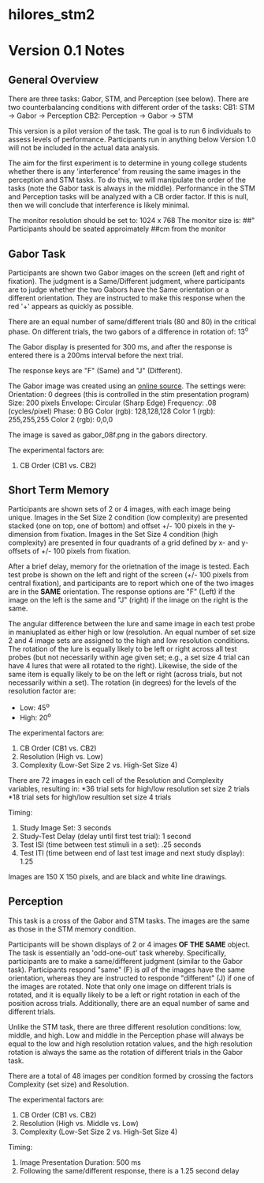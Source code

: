 # hilores_stm2

# Version 0.1 Notes

## General Overview

There are three tasks: Gabor, STM, and Perception (see below). There are two counterbalancing conditions with different order of the tasks:
CB1: STM -> Gabor -> Perception
CB2: Perception -> Gabor -> STM

This version is a pilot version of the task. The goal is to run 6 individuals to assess levels of performance. Participants run in anything below Version 1.0 will not be included in the actual data analysis.

The aim for the first experiment is to determine in young college students whether there is any 'interference' from reusing the same images in the perception and STM tasks. To do this, we will manipulate the order of the tasks (note the Gabor task is always in the middle). Performance in the STM and Perception tasks will be analyzed with a CB order factor. If this is null, then we will conclude that interference is likely minimal. 

The monitor resolution should be set to: 1024 x 768
The monitor size is: ##"
Participants should be seated approimately ##cm from the monitor

## Gabor Task

Participants are shown two Gabor images on the screen (left and right of fixation). The judgment is a Same/Different judgment, where participants are to judge whether the two Gabors have the Same orientation or a different orientation. They are instructed to make this response when the red '+' appears as quickly as possible. 

There are an equal number of same/different trials (80 and 80) in the critical phase. On different trials, the two gabors of a difference in rotation of: 13<sup>o</sup>

The Gabor display is presented for 300 ms, and after the response is entered there is a 200ms interval before the next trial. 

The response keys are "F" (Same) and "J" (Different).

The Gabor image was created using an [online source](https://www.cogsci.nl/gabor-generator). The settings were:
Orientation: 0 degrees (this is controlled in the stim presentation program)
Size: 200 pixels
Envelope: Circular (Sharp Edge)
Frequency: .08 (cycles/pixel)
Phase: 0
BG Color (rgb): 128,128,128
Color 1 (rgb): 255,255,255
Color 2 (rgb): 0,0,0

The image is saved as gabor_08f.png in the gabors directory.

The experimental factors are:
1. CB Order (CB1 vs. CB2)

## Short Term Memory

Participants are shown sets of 2 or 4 images, with each image being unique. Images in the Set Size 2 condition (low complexity) are presented stacked (one on top, one of bottom) and offset +/- 100 pixels in the y-dimension from fixation. Images in the Set Size 4 condition (high complexity) are presented in four quadrants of a grid defined by x- and y-offsets of +/- 100 pixels from fixation.

After a brief delay, memory for the orietnation of the image is tested. Each test probe is shown on the left and right of the screen (+/- 100 pixels from central fixation), and participants are to report which one of the two images are in the **SAME** orientation. The response options are "F" (Left) if the image on the left is the same and "J" (right) if the image on the right is the same. 

The angular difference between the lure and same image in each test probe in maniuplated as either high or low (resolution. An equal number of set size 2 and 4 image sets are assigned to the high and low resolution conditions. The rotation of the lure is equally likely to be left or right across all test probes (but not necessarily within age given set; e.g., a set size 4 trial can have 4 lures that were all rotated to the right). Likewise, the side of the same item is equally likely to be on the left or right (across trials, but not necessarily within a set). The rotation (in degrees) for the levels of the resolution factor are:

* Low: 45<sup>o</sup>
* High: 20<sup>o</sup>

The experimental factors are:
1. CB Order (CB1 vs. CB2)
2. Resolution (High vs. Low)
3. Complexity (Low-Set Size 2 vs. High-Set Size 4)

There are 72 images in each cell of the Resolution and Complexity variables, resulting in:
*36 trial sets for high/low resolution set size 2 trials
*18 trial sets for high/low resultion set size 4 trials

Timing:
1. Study Image Set: 3 seconds
2. Study-Test Delay (delay until first test trial): 1 second
3. Test ISI (time between test stimuli in a set): .25 seconds
4. Test ITI (time between end of last test image and next study display): 1.25

Images are 150 X 150 pixels, and are black and white line drawings. 

## Perception

This task is a cross of the Gabor and STM tasks. The images are the same as those in the STM memory condition.

Participants will be shown displays of 2 or 4 images **OF THE SAME** object. The task is essentially an 'odd-one-out' task whereby. Specifically, participants are to make a same/different judgment (similar to the Gabor task). Participants respond "same" (F) is *all* of the images have the same orientation, whereas they are instructed to responde "different" (J) if one of the images are rotated. Note that only one image on different trials is rotated, and it is equally likely to be a left or right rotation in each of the position across trials. Additionally, there are an equal number of same and different trials. 

Unlike the STM task, there are three different resolution conditions: low, middle, and high. Low and middle in the Perception phase will always be equal to the low and high resolution rotation values, and the high resolution rotation is always the same as the rotation of different trials in the Gabor task. 

There are a total of 48 images per condition formed by crossing the factors Complexity (set size) and Resolution. 

The experimental factors are:
1. CB Order (CB1 vs. CB2)
2. Resolution (High vs. Middle vs. Low)
3. Complexity (Low-Set Size 2 vs. High-Set Size 4)

Timing:
1. Image Presentation Duration: 500 ms
2. Following the same/different response, there is a 1.25 second delay
